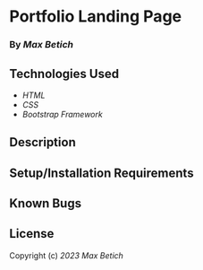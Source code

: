 # **Portfolio Landing Page**

### By _Max Betich_

## Technologies Used

* _HTML_
* _CSS_
* _Bootstrap Framework_

## Description



## Setup/Installation Requirements



## Known Bugs



## License



Copyright (c) _2023_ _Max Betich_
